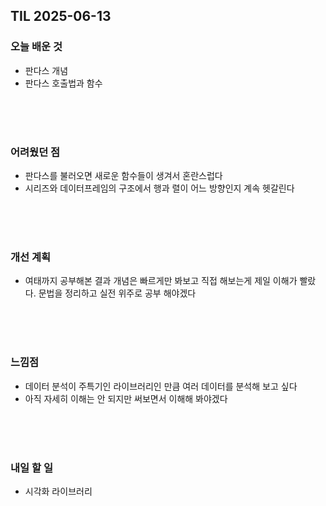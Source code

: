 ## TIL 2025-06-13

### 오늘 배운 것
- 판다스 개념
- 판다스 호출법과 함수

<br/>
<br/>
<br/>

### 어려웠던 점
- 판다스를 불러오면 새로운 함수들이 생겨서 혼란스럽다
- 시리즈와 데이터프레임의 구조에서 행과 렬이 어느 방향인지 계속 헷갈린다

<br/>
<br/>
<br/>

### 개선 계획
- 여태까지 공부해본 결과 개념은 빠르게만 봐보고 직접 해보는게 제일 이해가 빨랐다. 문법을 정리하고 실전 위주로 공부 해야겠다

<br/>
<br/>
<br/>

### 느낌점
- 데이터 분석이 주특기인 라이브러리인 만큼 여러 데이터를 분석해 보고 싶다
- 아직 자세히 이해는 안 되지만 써보면서 이해해 봐야겠다

<br/>
<br/>
<br/>

### 내일 할 일
- 시각화 라이브러리  